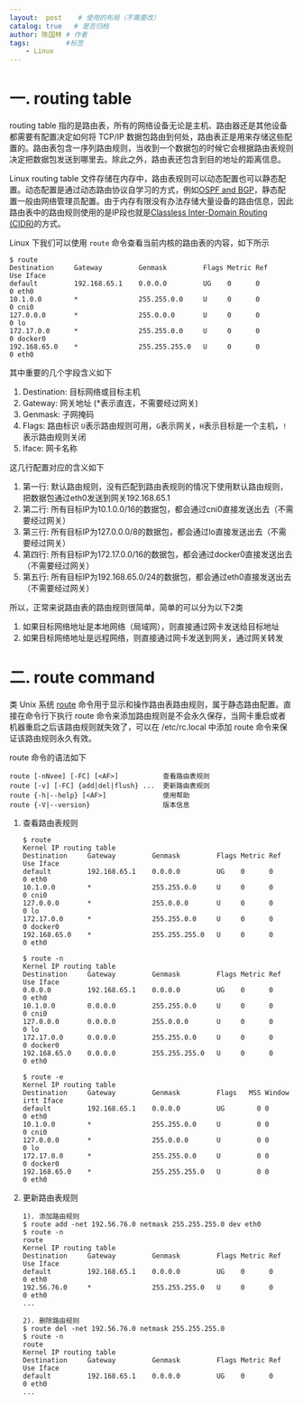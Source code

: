 ```yaml
---
layout:  post    # 使用的布局（不需要改）
catalog: true   # 是否归档
author: 陈国林 # 作者
tags:         #标签
    - Linux
---
```


# 一. routing table
routing table 指的是路由表，所有的网络设备无论是主机、路由器还是其他设备都需要有配置决定如何将 TCP/IP 数据包路由到何处，路由表正是用来存储这些配置的。路由表包含一序列路由规则，当收到一个数据包的时候它会根据路由表规则决定把数据包发送到哪里去。除此之外，路由表还包含到目的地址的距离信息。

Linux routing table 文件存储在内存中，路由表规则可以动态配置也可以静态配置。动态配置是通过动态路由协议自学习的方式，例如[OSPF and BGP](https://www.lartc.org/howto/lartc.dynamic-routing.html)，静态配置一般由网络管理员配置。由于内存有限没有办法存储大量设备的路由信息，因此路由表中的路由规则使用的是IP段也就是[Classless Inter-Domain Routing (CIDR)](https://en.wikipedia.org/wiki/Classless_Inter-Domain_Routing)的方式。

Linux 下我们可以使用 `route` 命令查看当前内核的路由表的内容，如下所示

```
$ route
Destination     Gateway         Genmask         Flags Metric Ref    Use Iface
default         192.168.65.1    0.0.0.0         UG    0      0        0 eth0
10.1.0.0        *               255.255.0.0     U     0      0        0 cni0
127.0.0.0       *               255.0.0.0       U     0      0        0 lo
172.17.0.0      *               255.255.0.0     U     0      0        0 docker0
192.168.65.0    *               255.255.255.0   U     0      0        0 eth0
```

其中重要的几个字段含义如下
1. Destination: 目标网络或目标主机
2. Gateway: 网关地址 (*表示直连，不需要经过网关)
3. Genmask: 子网掩码
4. Flags: 路由标识 `U`表示路由规则可用，`G`表示网关，`H`表示目标是一个主机，`!`表示路由规则关闭
5. Iface: 网卡名称

这几行配置对应的含义如下
1. 第一行: 默认路由规则，没有匹配到路由表规则的情况下使用默认路由规则，把数据包通过eth0发送到网关192.168.65.1
2. 第二行: 所有目标IP为10.1.0.0/16的数据包，都会通过cni0直接发送出去（不需要经过网关）
3. 第三行: 所有目标IP为127.0.0.0/8的数据包，都会通过lo直接发送出去（不需要经过网关）
4. 第四行: 所有目标IP为172.17.0.0/16的数据包，都会通过docker0直接发送出去（不需要经过网关）
5. 第五行: 所有目标IP为192.168.65.0/24的数据包，都会通过eth0直接发送出去（不需要经过网关）

所以，正常来说路由表的路由规则很简单，简单的可以分为以下2类
1. 如果目标网络地址是本地网络（局域网），则直接通过网卡发送给目标地址
2. 如果目标网络地址是远程网络，则直接通过网卡发送到网关，通过网关转发

# 二. route command
类 Unix 系统 [route](https://en.wikipedia.org/wiki/Route_(command)) 命令用于显示和操作路由表路由规则，属于静态路由配置。直接在命令行下执行 route 命令来添加路由规则是不会永久保存，当网卡重启或者机器重启之后该路由规则就失效了，可以在 /etc/rc.local 中添加 route 命令来保证该路由规则永久有效。

route 命令的语法如下
```
route [-nNvee] [-FC] [<AF>]           查看路由表规则
route [-v] [-FC] {add|del|flush} ...  更新路由表规则
route {-h|--help} [<AF>]              使用帮助
route {-V|--version}                  版本信息
```

1. 查看路由表规则
   ```
   $ route
   Kernel IP routing table
   Destination     Gateway         Genmask         Flags Metric Ref    Use Iface
   default         192.168.65.1    0.0.0.0         UG    0      0        0 eth0
   10.1.0.0        *               255.255.0.0     U     0      0        0 cni0
   127.0.0.0       *               255.0.0.0       U     0      0        0 lo
   172.17.0.0      *               255.255.0.0     U     0      0        0 docker0
   192.168.65.0    *               255.255.255.0   U     0      0        0 eth0

   $ route -n
   Kernel IP routing table
   Destination     Gateway         Genmask         Flags Metric Ref    Use Iface
   0.0.0.0         192.168.65.1    0.0.0.0         UG    0      0        0 eth0
   10.1.0.0        0.0.0.0         255.255.0.0     U     0      0        0 cni0
   127.0.0.0       0.0.0.0         255.0.0.0       U     0      0        0 lo
   172.17.0.0      0.0.0.0         255.255.0.0     U     0      0        0 docker0
   192.168.65.0    0.0.0.0         255.255.255.0   U     0      0        0 eth0
   
   $ route -e
   Kernel IP routing table
   Destination     Gateway         Genmask         Flags   MSS Window  irtt Iface
   default         192.168.65.1    0.0.0.0         UG        0 0          0 eth0
   10.1.0.0        *               255.255.0.0     U         0 0          0 cni0
   127.0.0.0       *               255.0.0.0       U         0 0          0 lo
   172.17.0.0      *               255.255.0.0     U         0 0          0 docker0
   192.168.65.0    *               255.255.255.0   U         0 0          0 eth0
   ```

2. 更新路由表规则
   ```
   1). 添加路由规则
   $ route add -net 192.56.76.0 netmask 255.255.255.0 dev eth0
   $ route -n
   route
   Kernel IP routing table
   Destination     Gateway         Genmask         Flags Metric Ref    Use Iface
   default         192.168.65.1    0.0.0.0         UG    0      0        0 eth0
   192.56.76.0     *               255.255.255.0   U     0      0        0 eth0
   ...
   
   2). 删除路由规则
   $ route del -net 192.56.76.0 netmask 255.255.255.0
   $ route -n
   route
   Kernel IP routing table
   Destination     Gateway         Genmask         Flags Metric Ref    Use Iface
   default         192.168.65.1    0.0.0.0         UG    0      0        0 eth0
   ...
   ```


